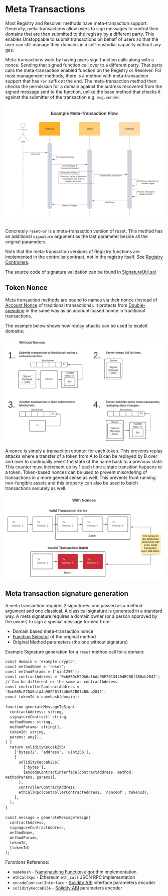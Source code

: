 # Meta Transactions

Most Registry and Resolver methods have meta-transaction support. Generally, meta-transactions allow users to sign messages to control their domains that are then submitted to the registry by a different party. This enables Unstoppable to submit transactions on behalf of users so that the user can still manage their domains in a self-custodial capacity without any gas.

Meta-transactions work by having users sign function calls along with a nonce. Sending that signed function call over to a different party. That party calls the meta-transaction enabled function on the Registry or Resolver. For most management methods, there is a method with meta-transaction support that has `For` suffix at the end. The meta-transaction method then checks the permission for a domain against the address recovered from the signed message sent to the function, unlike the base method that checks it against the submitter of the transaction e.g. `msg.sender`.

![](../.gitbook/assets/Meta-Transaction.svg)

Concretely `resetFor` is a meta-transaction version of reset. This method has an additional `signature` argument as the last parameter beside all the original parameters.

Note that the meta-transaction versions of Registry functions are implemented in the controller contract, not in the registry itself. See [Registry Controllers](https://github.com/unstoppabledomains/dot-crypto/blob/master/ARCHITECTURE.md#registry-controllers).

The source code of signature validation can be found in [SignatureUtil.sol](https://github.com/unstoppabledomains/dot-crypto/blob/master/contracts/util/SignatureUtil.sol)

## Token Nonce

Meta transaction methods are bound to names via their nonce \(instead of [Account Nonce](https://ethereum.stackexchange.com/questions/27432/what-is-nonce-in-ethereum-how-does-it-prevent-double-spending) of traditional transactions\). It protects from [Double-spending](https://en.wikipedia.org/wiki/Double-spending) in the same way as an account-based nonce in traditional transactions.

The example below shows how replay attacks can be used to exploit domains:

![](../.gitbook/assets/Without-Nonces.svg)

A nonce is simply a transaction counter for each token. This prevents replay attacks where a transfer of a token from A to B can be replayed by B over and over to continually revert the state of the name back to a previous state. This counter must increment up by 1 each time a state transition happens to a token. Token-based nonces can be used to prevent misordering of transactions in a more general sense as well. This prevents front running non-fungible assets and this property can also be used to batch transactions securely as well.

![](../.gitbook/assets/Nonces.svg)

## **Meta transaction signature generation**

A meta transaction requires 2 signatures: one passed as a method argument and one classical. A classical signature is generated in a standard way. A meta signature requires a domain owner \(or a person approved by the owner\) to sign a special message formed from:

* Domain based meta-transaction nonce
* [Function Selector](https://solidity.readthedocs.io/en/v0.7.0/abi-spec.html#function-selector) of the original method
* Original Method parameters \(the one without signature\)

Example Signature generation for a `reset` method call for a domain:

```text
const domain = 'example.crypto';
const methodName = 'reset';
const methodParams = ['uint256'];
const contractAddress = '0xb66DcE2DA6afAAa98F2013446dBCB0f4B0ab2842';
// Can be different or the same as contractAddress
const controllerContractAddress = '0xb66DcE2DA6afAAa98F2013446dBCB0f4B0ab2842';
const tokenId = namehash(domain);

function generateMessageToSign(
  contractAddress: string,
  signatureContract: string,
  methodName: string,
  methodParams: string[],
  tokenId: string,
  params: any[],
) {
  return solidityKeccak256(
    ['bytes32', 'address', 'uint256'],
    [
      solidityKeccak256(
        ['bytes'],
        [encodeContractInterface(contractAddress, method, methodParams, params)],
      ),
      controllerContractAddress,
      ethCallRpc(controllerContractAddress, 'nonceOf', tokenId),
    ],
  );
}

const message = generateMessageToSign(
  contractAddress,
  signagureContractAddress,
  methodName,
  methodParams,
  tokenId,
  [tokenId]
);
```

Functions Reference:

* `namehash` - [Namehashing Function](../domain-registry-essentials/namehashing.md) algorithm implementation
* `ethCallRpc` - Ethereum `eth_call` JSON RPC implementation
* `encodeContractInterface` - [Solidity ABI](https://solidity.readthedocs.io/en/v0.7.0/abi-spec.html#argument-encoding) interface parameters encoder
* `solidityKeccak256` - [Solidity ABI](https://solidity.readthedocs.io/en/v0.7.0/abi-spec.html#argument-encoding) parameters encoder

